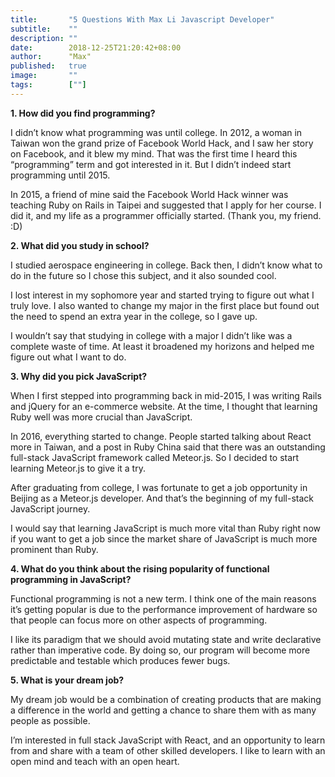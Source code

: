 ```yaml
---
title:       "5 Questions With Max Li Javascript Developer"
subtitle:    ""
description: ""
date:        2018-12-25T21:20:42+08:00
author:      "Max"
published:   true
image:       ""
tags:        [""]
---
```


**1. How did you find programming?**

I didn’t know what programming was until college. In 2012, a woman in Taiwan won the grand prize of Facebook World Hack, and I saw her story on Facebook, and it blew my mind. That was the first time I heard this “programming” term and got interested in it. But I didn’t indeed start programming until 2015.

In 2015, a friend of mine said the Facebook World Hack winner was teaching Ruby on Rails in Taipei and suggested that I apply for her course. I did it, and my life as a programmer officially started. (Thank you, my friend. :D)

**2. What did you study in school?**

I studied aerospace engineering in college. Back then, I didn’t know what to do in the future  so I chose this subject, and it also sounded cool.

I lost interest in my sophomore year and started trying to figure out what I truly love. I also wanted to change my major in the first place but found out the need to spend an extra year in the college, so I gave up.

I wouldn’t say that studying in college with a major I didn’t like was a complete waste of time. At least it broadened my horizons and helped me figure out what I want to do.

**3. Why did you pick JavaScript?**

When I first stepped into programming back in mid-2015, I was writing Rails and jQuery for an e-commerce website. At the time, I thought that learning Ruby well was more crucial than JavaScript.

In 2016, everything started to change. People started talking about React more in Taiwan, and a post in Ruby China said that there was an outstanding full-stack JavaScript framework called Meteor.js. So I decided to start learning Meteor.js to give it a try.

After graduating from college, I was fortunate to get a job opportunity in Beijing as a Meteor.js developer. And that’s the beginning of my full-stack JavaScript journey.

I would say that learning JavaScript is much more vital than Ruby right now if you want to get a job since the market share of JavaScript is much more prominent than Ruby.

**4. What do you think about the rising popularity of functional programming in JavaScript?**

Functional programming is not a new term. I think one of the main reasons it’s getting popular is due to the performance improvement of hardware so that people can focus more on other aspects of programming.

I like its paradigm that we should avoid mutating state and write declarative rather than imperative code. By doing so, our program will become more predictable and testable which produces fewer bugs.

**5. What is your dream job?**

My dream job would be a combination of creating products that are making a difference in the world and getting a chance to share them with as many people as possible.

I’m interested in full stack JavaScript with React, and an opportunity to learn from and share with a team of other skilled developers. I like to learn with an open mind and teach with an open heart.

